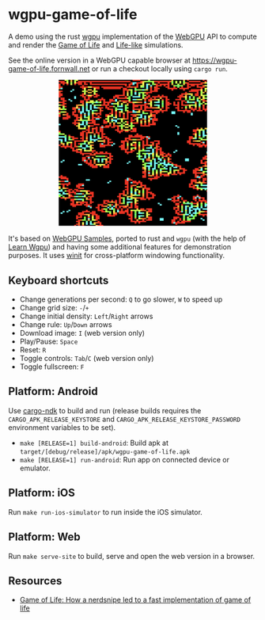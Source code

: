 # wgpu-game-of-life

A demo using the rust [wgpu](https://wgpu.rs/) implementation of the [WebGPU](https://www.w3.org/TR/webgpu/) API to compute and render the [Game of Life](https://en.wikipedia.org/wiki/Conway%27s_Game_of_Life) and [Life-like](https://conwaylife.com/wiki/Life-like_cellular_automaton) simulations.

See the online version in a WebGPU capable browser at https://wgpu-game-of-life.fornwall.net or run a checkout locally using `cargo run`.

<p align="center"><picture><img src="site/static/screenshot.png" width="300"/></picture></p>

It's based on [WebGPU Samples](https://webgpu.github.io/webgpu-samples/samples/gameOfLife), ported to rust and `wgpu` (with the help of [Learn Wgpu](https://sotrh.github.io/learn-wgpu/)) and having some additional features for demonstration purposes. It uses [winit](https://github.com/rust-windowing/winit) for cross-platform windowing functionality.

## Keyboard shortcuts

- Change generations per second: `Q` to go slower, `W` to speed up
- Change grid size: `-`/`+`
- Change initial density: `Left`/`Right` arrows
- Change rule: `Up`/`Down` arrows
- Download image: `I` (web version only)
- Play/Pause: `Space`
- Reset: `R`
- Toggle controls: `Tab`/`C` (web version only)
- Toggle fullscreen: `F`

## Platform: Android

Use [cargo-ndk](https://crates.io/crates/cargo-ndk) to build and run (release builds requires the `CARGO_APK_RELEASE_KEYSTORE` and `CARGO_APK_RELEASE_KEYSTORE_PASSWORD` environment variables to be set).

- `make [RELEASE=1] build-android`: Build apk at `target/[debug/release]/apk/wgpu-game-of-life.apk`
- `make [RELEASE=1] run-android`: Run app on connected device or emulator.

## Platform: iOS

Run `make run-ios-simulator` to run inside the iOS simulator.

## Platform: Web

Run `make serve-site` to build, serve and open the web version in a browser.

## Resources

- [Game of Life: How a nerdsnipe led to a fast implementation of game of life](https://binary-banter.github.io/game-of-life/)
